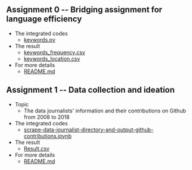 ## Assignment 0 -- Bridging assignment for language efficiency
  - The integrated codes
    - [keywords.py](https://github.com/FLYSTEPHEN/python-data-assignments/blob/master/assignment0/keywords.py)
  - The result
    - [keywords_frequency.csv](https://github.com/FLYSTEPHEN/python-data-assignments/blob/master/assignment0/keywords_frequency.csv)
    - [keywords_location.csv](https://github.com/FLYSTEPHEN/python-data-assignments/blob/master/assignment0/keywords_location.csv)
  - For more details
    - [README.md](https://github.com/FLYSTEPHEN/python-data-assignments/blob/master/assignment0/README.md)
## Assignment 1 -- Data collection and ideation
  - Topic
    - The data journalists' information and their contributions on Github from 2008 to 2018
  - The integrated codes
    - [scrape-data-journalist-directory-and-output-github-contributions.ipynb](https://github.com/FLYSTEPHEN/python-data-assignments/blob/master/assignment1/scrape-data-journalist-directory.ipynb)
  - The result
    - [Result.csv](https://github.com/FLYSTEPHEN/python-data-assignments/blob/master/assignment1/Result.csv)
  - For more details
    - [README.md](https://github.com/FLYSTEPHEN/python-data-assignments/blob/master/assignment1/README.md)

